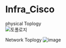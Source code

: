# Infra_Cisco

physical Toplogy  
![토폴로지](https://user-images.githubusercontent.com/74689088/115099479-12c5b600-9f71-11eb-8bf5-28d1fbc884bb.png)  


Network Toplogy
![image](https://user-images.githubusercontent.com/74689088/115099520-5cae9c00-9f71-11eb-860f-01781bc05812.png)


